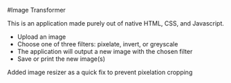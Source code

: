 #Image Transformer

This is an application made purely out of native HTML, CSS, and Javascript.

- Upload an image
- Choose one of three filters: pixelate, invert, or greyscale
- The application will output a new image with the chosen filter
- Save or print the new image(s)

Added image resizer as a quick fix to prevent pixelation cropping